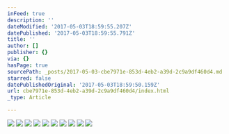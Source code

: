 ```yaml
---
inFeed: true
description: ''
dateModified: '2017-05-03T18:59:55.207Z'
datePublished: '2017-05-03T18:59:55.791Z'
title: ''
author: []
publisher: {}
via: {}
hasPage: true
sourcePath: _posts/2017-05-03-cbe7971e-853d-4eb2-a39d-2c9a9df460d4.md
starred: false
datePublishedOriginal: '2017-05-03T18:59:50.159Z'
url: cbe7971e-853d-4eb2-a39d-2c9a9df460d4/index.html
_type: Article

---
```

![](https://the-grid-user-content.s3-us-west-2.amazonaws.com/ace0dbee-fbaa-4aae-849b-a5ef98771f90.jpg)
![](https://the-grid-user-content.s3-us-west-2.amazonaws.com/0113d533-c759-4bc6-be83-0c0050abe109.jpg)
![](https://the-grid-user-content.s3-us-west-2.amazonaws.com/6356a69b-eb22-4314-a149-d1a5168cc6d7.jpg)
![](https://the-grid-user-content.s3-us-west-2.amazonaws.com/d9d44f86-db68-42b3-9825-1cdc558107fa.jpg)
![](https://the-grid-user-content.s3-us-west-2.amazonaws.com/fd8e54ec-7f14-401f-9ec4-b56fa436a356.jpg)
![](https://the-grid-user-content.s3-us-west-2.amazonaws.com/173debd6-0aaf-4f0c-998d-525af0b30b6b.jpg)
![](https://the-grid-user-content.s3-us-west-2.amazonaws.com/ae444716-0c06-4ef1-9367-96654385b9b1.jpg)
![](https://the-grid-user-content.s3-us-west-2.amazonaws.com/8cae2f6b-1059-46b8-b756-91c954e822d3.jpg)
![](https://the-grid-user-content.s3-us-west-2.amazonaws.com/a9dd6f37-f72f-4471-adab-a0bc5f91cf37.jpg)
![](https://the-grid-user-content.s3-us-west-2.amazonaws.com/24489406-bc1e-491a-9c00-857f20ea19e4.jpg)